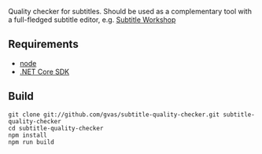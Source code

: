 Quality checker for subtitles. Should be used as a complementary tool with a full-fledged subtitle editor, e.g. [Subtitle Workshop](http://subworkshop.sourceforge.net/)

Requirements
------------
* [node](https://nodejs.org/en/download/)
* [.NET Core SDK](https://www.microsoft.com/net/download#core)

Build
-----
    git clone git://github.com/gvas/subtitle-quality-checker.git subtitle-quality-checker
    cd subtitle-quality-checker
    npm install
    npm run build
